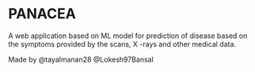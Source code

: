 # PANACEA
A web application based on ML model for prediction of disease based on the symptoms provided by the scans, X -rays and other medical data.

Made by @tayalmanan28 @Lokesh97Bansal
